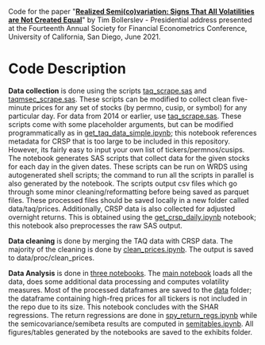 Code for the paper "**[Realized Semi(co)variation: Signs That All Volatilities are Not Created Equal](https://academic.oup.com/jfec/advance-article-abstract/doi/10.1093/jjfinec/nbab025/6432504)**" by Tim Bollerslev - Presidential address presented at the Fourteenth Annual Society for Financial Econometrics Conference, University of California, San Diego, June 2021. 

# Code Description

**Data collection** is done using the scripts [taq_scrape.sas](code/data_collection/taq_scrape.sas) and [taqmsec_scrape.sas](code/data_collection/taqmsec_scrape.sas). These scripts can be modified to collect clean five-minute prices for any set of stocks (by permno, cusip, or symbol) for any particular day. For data from 2014 or earlier, use [taq_scrape.sas](code/data_collection/taq_scrape.sas). These scripts come with some placeholder arguments, but can be modified programmatically as in [get_taq_data_simple.ipynb](code/data_collection/get_taq_data_simple.ipynb); this notebook references metadata for CRSP that is too large to be included in this repository. However, its fairly easy to input your own list of tickers/permnos/cusips. The notebook generates SAS scripts that collect data for the given stocks for each day in the given dates. These scripts can be run on WRDS using autogenerated shell scripts; the command to run all the scripts in parallel is also generated by the notebook. The scripts output csv files which go through some minor cleaning/reformatting before being saved as parquet files. These processed files should be saved locally in a new folder called data/taq/prices. Additionally, CRSP data is also collected for adjusted overnight returns. This is obtained using the [get_crsp_daily.ipynb](code/data_collection/get_crsp_daily.ipynb) notebook; this notebook also preprocesses the raw SAS output. 

**Data cleaning** is done by merging the TAQ data with CRSP data. The majority of the cleaning is done by [clean_prices.ipynb](code/data_cleaning/clean_prices.ipynb). The output is saved to data/proc/clean_prices. 

**Data Analysis** is done in [three notebooks](code/analysis). The [main notebook](code/analysis/main.ipynb) loads all the data, does some additional data processing and computes volatility measures. Most of the processed dataframes are saved to the [data](data) folder; the dataframe containing high-freq prices for all tickers is not included in the repo due to its size. This notebook concludes with the SHAR regressions. The return regressions are done in [spy_return_regs.ipynb](code/analysis/spy_return_regs.ipynb) while the semicovariance/semibeta results are computed in [semitables.ipynb](code/analysis/semitables.ipynb). All figures/tables generated by the notebooks are saved to the exhibits folder.
